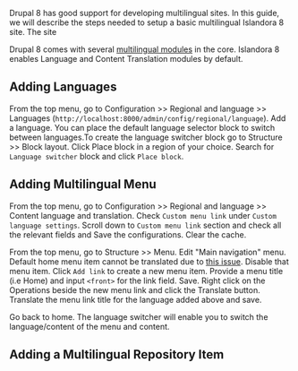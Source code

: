 Drupal 8 has good support for developing multilingual sites. In this guide, we will describe the steps needed to setup a basic multilingual Islandora 8 site.  The site 

Drupal 8 comes with several [multilingual modules](https://www.drupal.org/docs/8/multilingual/choosing-and-installing-multilingual-modules) in the core. Islandora 8 enables Language and Content Translation modules by default.

## Adding Languages
From the top menu, go to Configuration >> Regional and language >> Languages (`http://localhost:8000/admin/config/regional/language`). Add a language. You can place the default language selector block to switch between languages.To create the language switcher block go to Structure >> Block layout. Click Place block in a region of your choice.  Search for `Language switcher` block and click `Place block`.

## Adding Multilingual Menu
From the top menu, go to Configuration >> Regional and language >> Content language and translation. Check `Custom menu link` under `Custom language settings`. Scroll down to `Custom menu link` section and check all the relevant fields and Save the configurations. Clear the cache.  

From the top menu, go to Structure >> Menu. Edit "Main navigation" menu. Default home menu item cannot be translated due to [this issue](https://www.drupal.org/project/drupal/issues/2838106). Disable that menu item. Click `Add link` to create a new menu item. Provide a menu title (i.e Home) and input `<front>` for the link field. Save. Right click on the Operations beside the new menu link and click the Translate button. Translate the menu link title for the language added above and save.

Go back to home.  The language switcher will enable you to switch the language/content of the menu and content.

## Adding a Multilingual Repository Item


